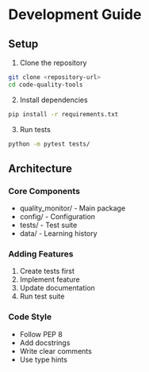 # Development Guide

## Setup

1. Clone the repository
```bash
git clone <repository-url>
cd code-quality-tools
```

2. Install dependencies
```bash
pip install -r requirements.txt
```

3. Run tests
```bash
python -m pytest tests/
```

## Architecture

### Core Components
- quality_monitor/ - Main package
- config/ - Configuration
- tests/ - Test suite
- data/ - Learning history

### Adding Features
1. Create tests first
2. Implement feature
3. Update documentation
4. Run test suite

### Code Style
- Follow PEP 8
- Add docstrings
- Write clear comments
- Use type hints
